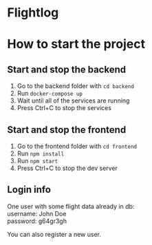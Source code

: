 # Flightlog

# How to start the project

## Start and stop the backend

 1. Go to the backend folder with `cd backend`
 2. Run `docker-compose up`
 3. Wait until all of the services are running
 4. Press Ctrl+C to stop the services

## Start and stop the frontend

 1. Go to the frontend folder with `cd frontend`
 2. Run `npm install`
 3. Run `npm start`
 4. Press Ctrl+C to stop the dev server

## Login info

One user with some flight data already in db:\
username: John Doe\
password: g64gr3gh

You can also register a new user.
